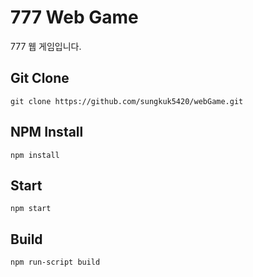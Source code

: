 # 777 Web Game

777 웹 게임입니다.

## Git Clone

```git clone https://github.com/sungkuk5420/webGame.git```

## NPM Install

```npm install```

## Start

```npm start```

## Build

```npm run-script build```
